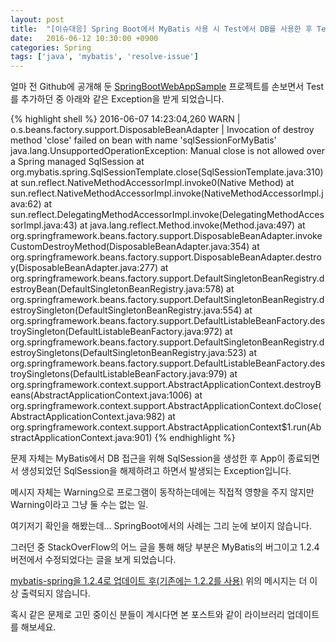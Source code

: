 ```yaml
---
layout: post
title:  "[이슈대응] Spring Boot에서 MyBatis 사용 시 Test에서 DB를 사용한 후 Test를 종료하거나, App을 종료할 때 java.lang.UnsupportedOperationException: Manual close is not allowed over a Spring managed SqlSession이 발생하는 경우"
date:   2016-06-12 10:30:00 +0900
categories: Spring
tags: ['java', 'mybatis', 'resolve-issue']
---
```

얼마 전 Github에 공개해 둔 [SpringBootWebAppSample](https://github.com/kr-zephyr/SpringBootWebAppSample) 프로젝트를 손보면서 Test를 추가하던 중 아래와 같은 Exception을 받게 되었습니다.

{% highlight shell %}
2016-06-07 14:23:04,260  WARN | o.s.beans.factory.support.DisposableBeanAdapter         | Invocation of destroy method 'close' failed on bean with name 'sqlSessionForMyBatis'
java.lang.UnsupportedOperationException: Manual close is not allowed over a Spring managed SqlSession
	at org.mybatis.spring.SqlSessionTemplate.close(SqlSessionTemplate.java:310)
	at sun.reflect.NativeMethodAccessorImpl.invoke0(Native Method)
	at sun.reflect.NativeMethodAccessorImpl.invoke(NativeMethodAccessorImpl.java:62)
	at sun.reflect.DelegatingMethodAccessorImpl.invoke(DelegatingMethodAccessorImpl.java:43)
	at java.lang.reflect.Method.invoke(Method.java:497)
	at org.springframework.beans.factory.support.DisposableBeanAdapter.invokeCustomDestroyMethod(DisposableBeanAdapter.java:354)
	at org.springframework.beans.factory.support.DisposableBeanAdapter.destroy(DisposableBeanAdapter.java:277)
	at org.springframework.beans.factory.support.DefaultSingletonBeanRegistry.destroyBean(DefaultSingletonBeanRegistry.java:578)
	at org.springframework.beans.factory.support.DefaultSingletonBeanRegistry.destroySingleton(DefaultSingletonBeanRegistry.java:554)
	at org.springframework.beans.factory.support.DefaultListableBeanFactory.destroySingleton(DefaultListableBeanFactory.java:972)
	at org.springframework.beans.factory.support.DefaultSingletonBeanRegistry.destroySingletons(DefaultSingletonBeanRegistry.java:523)
	at org.springframework.beans.factory.support.DefaultListableBeanFactory.destroySingletons(DefaultListableBeanFactory.java:979)
	at org.springframework.context.support.AbstractApplicationContext.destroyBeans(AbstractApplicationContext.java:1006)
	at org.springframework.context.support.AbstractApplicationContext.doClose(AbstractApplicationContext.java:982)
	at org.springframework.context.support.AbstractApplicationContext$1.run(AbstractApplicationContext.java:901)
{% endhighlight %}

문제 자체는 MyBatis에서 DB 접근을 위해 SqlSession을 생성한 후 App이 종료되면서 생성되었던 SqlSession을 해제하려고 하면서 발생되는 Exception입니다.

메시지 자체는 Warning으로 프로그램이 동작하는데에는 직접적 영향을 주지 않지만 Warning이라고 그냥 둘 수는 없는 일.

여기저기 확인을 해봤는데... SpringBoot에서의 사례는 그리 눈에 보이지 않습니다.

그러던 중 StackOverFlow의 어느 글을 통해 해당 부분은 MyBatis의 버그이고 1.2.4 버전에서 수정되었다는 글을 보게 되었습니다.

[mybatis-spring을 1.2.4로 업데이트 후(기존에는 1.2.2를 사용)](https://github.com/kr-zephyr/SpringBootWebAppSample/commit/57f427e00274fb78b01313faa34c2a07506f582c) 위의 메시지는 더 이상 출력되지 않습니다.

혹시 같은 문제로 고민 중이신 분들이 계시다면 본 포스트와 같이 라이브러리 업데이트를 해보세요.
